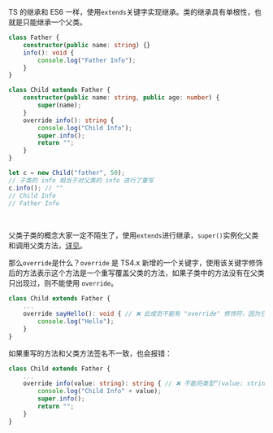 TS 的继承和 ES6 一样，使用`extends`关键字实现继承。类的继承具有单根性，也就是只能继承一个父类。

```typescript
class Father {
    constructor(public name: string) {}
    info(): void {
        console.log("Father Info");
    }
}

class Child extends Father {
    constructor(public name: string, public age: number) {
        super(name);
    }
    override info(): string {
        console.log("Child Info");
        super.info();
        return "";
    }
}

let c = new Child("father", 50);
// 子类的 info 相当于对父类的 info 进行了重写
c.info(); // ""
// Child Info
// Father Info
```

<br />

父类子类的概念大家一定不陌生了，使用`extends`进行继承，`super()`实例化父类和调用父类方法，[详见](https://es6.ruanyifeng.com/#docs/class-extends)。

那么`override`是什么？<XTextLight>`override` 是 TS4.x 新增的一个关键字，使用该关键字修饰后的方法表示这个方法是一个重写覆盖父类的方法，如果子类中的方法没有在父类只出现过，则不能使用 `override`。</XTextLight>

```typescript
class Child extends Father {
    ...
    override sayHello(): void { // ❌ 此成员不能有 "override" 修饰符，因为它未在基类 "Father" 中声明。
        console.log("Hello");
    }
}
```

如果重写的方法和父类方法签名不一致，也会报错：

```typescript
class Child extends Father {
    ...
    override info(value: string): string { // ❌ 不能将类型“(value: string) => string”分配给类型“() => void”
        console.log("Child Info" + value);
        super.info();
        return "";
    }
}
```
